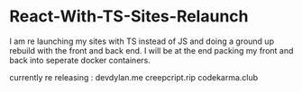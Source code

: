 # React-With-TS-Sites-Relaunch

I am re launching my sites with TS instead of JS and doing a ground up rebuild with the front and back end.
I will be at the end packing my front and back into seperate docker containers.

currently re releasing : 
devdylan.me
creepcript.rip
codekarma.club
